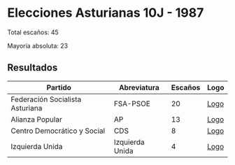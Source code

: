 # Elecciones Asturianas 10J - 1987

Total escaños: 45

Mayoría absoluta: 23

## Resultados

| Partido | Abreviatura | Escaños | Logo |
| - | - | - | - |
| Federación Socialista Asturiana | FSA-PSOE | 20 | [Logo](https://github.com/playzzz/Pactos/blob/master/Logos/PSOE.jpg?raw=true)
| Alianza Popular | AP | 13 | [Logo](https://github.com/playzzz/Pactos/blob/master/Logos/AP.jpg?raw=true)
| Centro Democrático y Social | CDS | 8 | [Logo](https://github.com/playzzz/Pactos/blob/master/Logos/CDS.jpg?raw=true)
| Izquierda Unida | Izquierda Unida | 4 | [Logo](https://github.com/playzzz/Pactos/blob/master/Logos/IU.jpg?raw=true)
